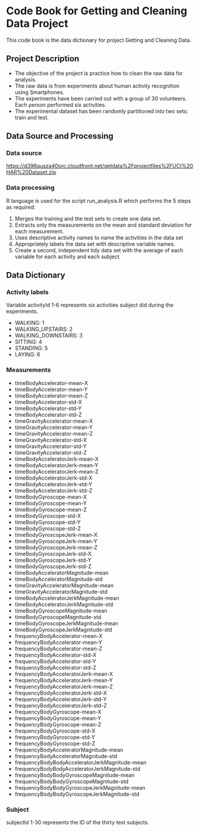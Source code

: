 # Code Book for Getting and Cleaning Data Project
  This code book is the data dictionary for project Getting and Cleaning Data.
    
## Project Description
  - The objective of the project is practice how to clean the raw data for analysis.
  - The raw data is from experiments about human activity recognition using Smartphones. 
  - The experiments have been carried out with a group of 30 volunteers. Each person performed six activities.
  - The experimental dataset has been randomly partitioned into two sets: train and test.

## Data Source and Processing
### Data source
  https://d396qusza40orc.cloudfront.net/getdata%2Fprojectfiles%2FUCI%20HAR%20Dataset.zip

### Data processing
  R language is used for the script run_analysis.R which performs the 5 steps as required:
  1. Merges the training and the test sets to create one data set.
  2. Extracts only the measurements on the mean and standard deviation for each measurement.
  3. Uses descriptive activity names to name the activities in the data set
  4. Appropriately labels the data set with descriptive variable names.
  5. Create a second, independent tidy data set with the average of each variable for each activity and each subject.

## Data Dictionary
### Activity labels  
  Variable activityId 1-6 represents six activities subject did during the experiments.
  * WALKING: 1 
  * WALKING_UPSTAIRS: 2 
  * WALKING_DOWNSTAIRS: 3 
  * SITTING: 4 
  * STANDING: 5 
  * LAYING: 6 

### Measurements
* timeBodyAccelerator-mean-X
* timeBodyAccelerator-mean-Y
* timeBodyAccelerator-mean-Z
* timeBodyAccelerator-std-X
* timeBodyAccelerator-std-Y
* timeBodyAccelerator-std-Z
* timeGravityAccelerator-mean-X
* timeGravityAccelerator-mean-Y
* timeGravityAccelerator-mean-Z
* timeGravityAccelerator-std-X
* timeGravityAccelerator-std-Y
* timeGravityAccelerator-std-Z
* timeBodyAcceleratorJerk-mean-X
* timeBodyAcceleratorJerk-mean-Y
* timeBodyAcceleratorJerk-mean-Z
* timeBodyAcceleratorJerk-std-X
* timeBodyAcceleratorJerk-std-Y
* timeBodyAcceleratorJerk-std-Z
* timeBodyGyroscope-mean-X
* timeBodyGyroscope-mean-Y
* timeBodyGyroscope-mean-Z
* timeBodyGyroscope-std-X
* timeBodyGyroscope-std-Y
* timeBodyGyroscope-std-Z
* timeBodyGyroscopeJerk-mean-X
* timeBodyGyroscopeJerk-mean-Y
* timeBodyGyroscopeJerk-mean-Z
* timeBodyGyroscopeJerk-std-X
* timeBodyGyroscopeJerk-std-Y
* timeBodyGyroscopeJerk-std-Z
* timeBodyAcceleratorMagnitude-mean
* timeBodyAcceleratorMagnitude-std
* timeGravityAcceleratorMagnitude-mean
* timeGravityAcceleratorMagnitude-std
* timeBodyAcceleratorJerkMagnitude-mean
* timeBodyAcceleratorJerkMagnitude-std
* timeBodyGyroscopeMagnitude-mean
* timeBodyGyroscopeMagnitude-std
* timeBodyGyroscopeJerkMagnitude-mean
* timeBodyGyroscopeJerkMagnitude-std
* frequencyBodyAccelerator-mean-X
* frequencyBodyAccelerator-mean-Y
* frequencyBodyAccelerator-mean-Z
* frequencyBodyAccelerator-std-X
* frequencyBodyAccelerator-std-Y
* frequencyBodyAccelerator-std-Z
* frequencyBodyAcceleratorJerk-mean-X
* frequencyBodyAcceleratorJerk-mean-Y
* frequencyBodyAcceleratorJerk-mean-Z
* frequencyBodyAcceleratorJerk-std-X
* frequencyBodyAcceleratorJerk-std-Y
* frequencyBodyAcceleratorJerk-std-Z
* frequencyBodyGyroscope-mean-X
* frequencyBodyGyroscope-mean-Y
* frequencyBodyGyroscope-mean-Z
* frequencyBodyGyroscope-std-X
* frequencyBodyGyroscope-std-Y
* frequencyBodyGyroscope-std-Z
* frequencyBodyAcceleratorMagnitude-mean
* frequencyBodyAcceleratorMagnitude-std
* frequencyBodyBodyAcceleratorJerkMagnitude-mean
* frequencyBodyBodyAcceleratorJerkMagnitude-std
* frequencyBodyBodyGyroscopeMagnitude-mean
* frequencyBodyBodyGyroscopeMagnitude-std
* frequencyBodyBodyGyroscopeJerkMagnitude-mean
* frequencyBodyBodyGyroscopeJerkMagnitude-std

### Subject
   subjectId 1-30 represents the ID of the thirty test subjects.
